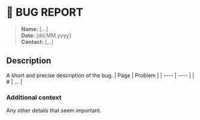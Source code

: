 # 🐞 BUG REPORT

> <b>Name:</b> [...] <br>
> <b>Date:</b> [dd.MM.yyyy] <br>
> <b>Contact:</b> [...]

## Description
A short and precise description of the bug.
| Page | Problem |
| ---- | ---- |
| # | ... |

### Additional context
Any other details that seem important.
